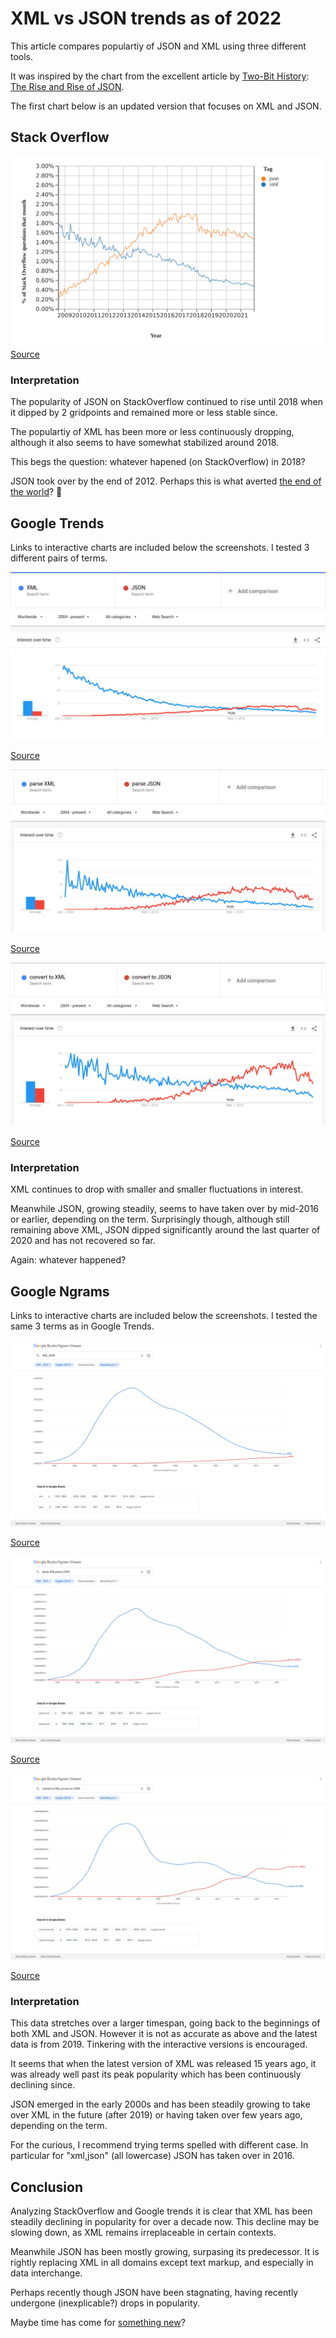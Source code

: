 # XML vs JSON trends as of 2022

This article compares populartiy of JSON and XML using three different tools.

It was inspired by the chart from the excellent article by [Two-Bit History](https://twobithistory.org/about.html): [The Rise and Rise of JSON](https://twobithistory.org/2017/09/21/the-rise-and-rise-of-json.html).

The first chart below is an updated version that focuses on XML and JSON.

## Stack Overflow

<div><img src="img/json-vs-xml-stackoverflow-2022.png" /></div>
<a href="https://insights.stackoverflow.com/trends?tags=xml%2Cjson">Source</a>

### Interpretation

The popularity of JSON on StackOverflow continued to rise until 2018 when it dipped by 2 gridpoints and remained more or less stable since.

The populartiy of XML has been more or less continuously dropping, although it also seems to have somewhat stabilized around 2018. 

This begs the question: whatever hapened (on StackOverflow) in 2018?

JSON took over by the end of 2012. Perhaps this is what averted [the end of the world](https://en.wikipedia.org/wiki/2012_phenomenon)? 🤣

## Google Trends

Links to interactive charts are included below the screenshots. I tested 3 different pairs of terms.

<!-- <script type="text/javascript" src="https://ssl.gstatic.com/trends_nrtr/2790_RC04/embed_loader.js"></script>
<script type="text/javascript">
  trends.embed.renderExploreWidget("TIMESERIES", {"comparisonItem":[{"keyword":"XML","geo":"","time":"2004-01-01 2022-01-08"},{"keyword":"JSON","geo":"","time":"2004-01-01 2022-01-08"}],"category":0,"property":""}, {"exploreQuery":"date=all&q=XML,JSON","guestPath":"https://trends.google.com:443/trends/embed/"});
</script> -->

<div><img src="img/xml-json-gtrends-2022.png" /></div>

<a href="https://trends.google.com/trends/explore?date=all&q=XML,JSON">Source</a>

<!-- <script type="text/javascript" src="https://ssl.gstatic.com/trends_nrtr/2790_RC04/embed_loader.js"></script>
<script type="text/javascript">
  trends.embed.renderExploreWidget("TIMESERIES", {"comparisonItem":[{"keyword":"parse XML","geo":"","time":"2004-01-01 2022-01-08"},{"keyword":"parse JSON","geo":"","time":"2004-01-01 2022-01-08"}],"category":0,"property":""}, {"exploreQuery":"date=all&q=parse%20XML,parse%20JSON","guestPath":"https://trends.google.com:443/trends/embed/"});
</script> -->

<div><img src="img/parse-xml-json-gtrends-2022.png" /></div>

<a href="https://trends.google.com/trends/explore?date=all&q=parse%20XML,parse%20JSON">Source</a>

<!-- <script type="text/javascript" src="https://ssl.gstatic.com/trends_nrtr/2790_RC04/embed_loader.js"></script>
<script type="text/javascript">
  trends.embed.renderExploreWidget("TIMESERIES", {"comparisonItem":[{"keyword":"convert to XML","geo":"","time":"2004-01-01 2022-01-08"},{"keyword":"convert to JSON","geo":"","time":"2004-01-01 2022-01-08"}],"category":0,"property":""}, {"exploreQuery":"date=all&q=convert%20to%20XML,convert%20to%20JSON","guestPath":"https://trends.google.com:443/trends/embed/"});
</script> -->

<div><img src="img/convert-xml-json-gtrends-2022.png" /></div>

<a href="https://trends.google.com/trends/explore?date=all&q=convert%20to%20XML,convert%20to%20JSON">Source</a>

### Interpretation

XML continues to drop with smaller and smaller fluctuations in interest.

Meanwhile JSON, growing steadily, seems to have taken over by mid-2016 or earlier, depending on the term. Surprisingly though, although still remaining above XML, JSON dipped significantly around the last quarter of 2020 and has not recovered so far.

Again: whatever happened?

## Google Ngrams

Links to interactive charts are included below the screenshots. I tested the same 3 terms as in Google Trends.

<!-- <iframe name="ngram_chart" src="https://books.google.com/ngrams/interactive_chart?content=XML%2CJSON&year_start=1995&year_end=2019&corpus=26&smoothing=2&direct_url=t1%3B%2CXML%3B%2Cc0%3B.t1%3B%2CJSON%3B%2Cc0" width=900 height=500 marginwidth=0 marginheight=0 hspace=0 vspace=0 frameborder=0 scrolling=no></iframe> -->

<div><img src="img/xml-json-ngram-2022.png" /></div>

<a href="https://books.google.com/ngrams/graph?content=XML%2CJSON&year_start=1995&year_end=2019&corpus=26&smoothing=2&direct_url=t1%3B%2CXML%3B%2Cc0%3B.t1%3B%2CJSON%3B%2Cc0#t1%3B%2CXML%3B%2Cc0%3B.t1%3B%2CJSON%3B%2Cc0">Source</a>

<!-- <iframe name="ngram_chart" src="https://books.google.com/ngrams/interactive_chart?content=parse+XML%2Cparse+JSON&year_start=1995&year_end=2019&corpus=26&smoothing=2&direct_url=t1%3B%2Cparse+XML%3B%2Cc0%3B.t1%3B%2Cparse+JSON%3B%2Cc0" width=900 height=500 marginwidth=0 marginheight=0 hspace=0 vspace=0 frameborder=0 scrolling=no></iframe> -->

<div><img src="img/parse-xml-json-ngram-2022.png" /></div>

<a href="https://books.google.com/ngrams/graph?content=parse+XML%2C+parse+JSON&year_start=1995&year_end=2019&corpus=26&smoothing=2&direct_url=t1%3B%2Cparse%20XML%3B%2Cc0%3B.t1%3B%2Cparse%20JSON%3B%2Cc0">Source</a>

<!-- <iframe name="ngram_chart" src="https://books.google.com/ngrams/interactive_chart?content=convert+to+XML%2Cconvert+to+JSON&year_start=1995&year_end=2019&corpus=26&smoothing=0&direct_url=t1%3B%2Cconvert+to+XML%3B%2Cc0%3B.t1%3B%2Cconvert+to+JSON%3B%2Cc0" width=900 height=500 marginwidth=0 marginheight=0 hspace=0 vspace=0 frameborder=0 scrolling=no></iframe> -->

<div><img src="img/convert-xml-json-ngram-2022.png" /></div>

<a href="https://books.google.com/ngrams/graph?content=convert+to+XML%2Cconvert+to+JSON&year_start=1995&year_end=2019&corpus=26&smoothing=2&direct_url=t1%3B%2Cconvert%20to%20XML%3B%2Cc0%3B.t1%3B%2Cconvert%20to%20JSON%3B%2Cc0">Source</a>

### Interpretation

This data stretches over a larger timespan, going back to the beginnings of both XML and JSON. However it is not as accurate as above and the latest data is from 2019. Tinkering with the interactive versions is encouraged. 

It seems that when the latest version of XML was released 15 years ago, it was already well past its peak popularity which has been continuously declining since.

JSON emerged in the early 2000s and has been steadily growing to take over XML in the future (after 2019) or having taken over few years ago, depending on the term. 

For the curious, I recommend trying terms spelled with different case. In particular for "xml,json" (all lowercase) JSON has taken over in 2016.

## Conclusion

Analyzing StackOverflow and Google trends it is clear that XML has been steadily declining in popularity for over a decade now. This decline may be slowing down, as XML remains irreplaceable in certain contexts.

Meanwhile JSON has been mostly growing, surpasing its predecessor. It is rightly replacing XML in all domains except text markup, and especially in data interchange. 

Perhaps recently though JSON have been stagnating, having recently undergone (inexplicable?) drops in popularity.

Maybe time has come for [something new](https://jevko.org)?

